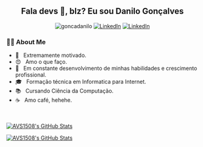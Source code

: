 <h2 align="center"> Fala devs 👋, blz? Eu sou Danilo Gonçalves</h2>

<p align="center"> 
 <img src="https://komarev.com/ghpvc/?username=goncadanilo" alt="goncadanilo" /> 
 <a href="https://www.linkedin.com/in/goncadanilo/"><img alt="LinkedIn" src="https://img.shields.io/badge/LinkedIn-Danilo_Gonçalves-blue?logo=linkedin"></a>
 <a href="mailto:gonca.danilo@gmal.com"><img alt="LinkedIn" src="https://img.shields.io/badge/Gmail-gonca.danilo@gmail.com-red?logo=gmail"></a>
</p>

<h3> 👨‍💻 About Me </h3>

- :muscle: &nbsp; Extremamente motivado.
- 😍 &nbsp; Amo o que faço.
- 🚀 &nbsp; Em constante desenvolvimento de minhas habilidades e crescimento profissional.
- 🎓 &nbsp; Formação técnica em Informatica para Internet.
- 📚 &nbsp; Cursando Ciência da Computação.
- ☕ &nbsp; Amo café, hehehe. 

<br/>

[![AVS1508's GitHub Stats](https://github-readme-stats.vercel.app/api/?username=goncadanilo&show_icons=true&count_private=true)](https://github.com/goncadanilo)

[![AVS1508's GitHub Stats](https://github-readme-stats.vercel.app/api/top-langs/?username=goncadanilo&layout=compact)](https://github.com/goncadanilo)
